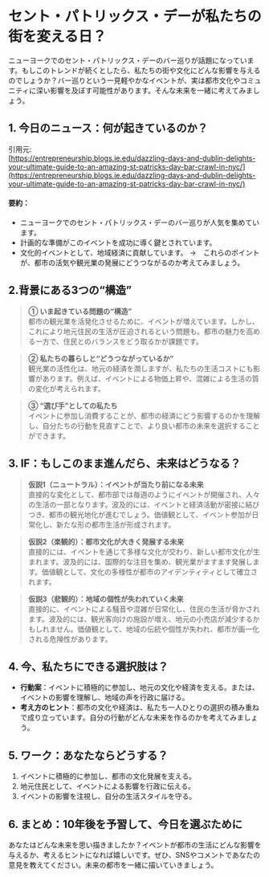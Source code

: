 # セント・パトリックス・デーが私たちの街を変える日？

ニューヨークでのセント・パトリックス・デーのバー巡りが話題になっています。もしこのトレンドが続くとしたら、私たちの街や文化にどんな影響を与えるのでしょうか？バー巡りという一見軽やかなイベントが、実は都市文化やコミュニティに深い影響を及ぼす可能性があります。そんな未来を一緒に考えてみましょう。

## 1. 今日のニュース：何が起きているのか？
引用元:  
[https://entrepreneurship.blogs.ie.edu/dazzling-days-and-dublin-delights-your-ultimate-guide-to-an-amazing-st-patricks-day-bar-crawl-in-nyc/](https://entrepreneurship.blogs.ie.edu/dazzling-days-and-dublin-delights-your-ultimate-guide-to-an-amazing-st-patricks-day-bar-crawl-in-nyc/)

#### 要約：
- ニューヨークでのセント・パトリックス・デーのバー巡りが人気を集めています。
- 計画的な準備がこのイベントを成功に導く鍵とされています。
- 文化的イベントとして、地域経済に貢献しています。
→　これらのポイントが、都市の活気や観光業の発展にどうつながるのか考えてみましょう。

## 2.背景にある3つの“構造”

> **① いま起きている問題の“構造”**  
都市の観光業を活発化させるために、イベントが増えています。しかし、これにより地元住民の生活が圧迫されるという問題も。都市の魅力を高める一方で、住民とのバランスをどう取るかが課題です。

> **② 私たちの暮らしと“どうつながっているか”**  
観光業の活性化は、地元の経済を潤しますが、私たちの生活コストにも影響があります。例えば、イベントによる物価上昇や、混雑による生活の質の変化が考えられます。

> **③ “選び手”としての私たち**  
イベントに参加し消費することが、都市の経済にどう影響するのかを理解し、自分たちの行動を見直すことで、より良い都市の未来を選択することができます。

## 3. IF：もしこのまま進んだら、未来はどうなる？

> **仮説1（ニュートラル）：イベントが当たり前になる未来**  
直接的な変化として、都市部では毎週のようにイベントが開催され、人々の生活の一部となります。波及的には、イベントと経済活動が密接に結びつき、都市の観光地化が進むでしょう。価値観として、イベント参加が日常化し、新たな形の都市生活が形成されます。

> **仮説2（楽観的）：都市文化が大きく発展する未来**  
直接的には、イベントを通じて多様な文化が交わり、新しい都市文化が生まれます。波及的には、国際的な注目を集め、観光業がますます発展します。価値観として、文化の多様性が都市のアイデンティティとして確立されます。

> **仮説3（悲観的）：地域の個性が失われていく未来**  
直接的に、イベントによる騒音や混雑が日常化し、住民の生活が脅かされます。波及的には、観光客向けの施設が増え、地元の小売店が減少するかもしれません。価値観として、地域の伝統や個性が失われ、都市が画一化される危険性があります。

## 4. 今、私たちにできる選択肢は？
- **行動案**：イベントに積極的に参加し、地元の文化や経済を支える。または、イベントの影響を理解し、地域の声を行政に届ける。
- **考え方のヒント**：都市の文化や経済は、私たち一人ひとりの選択の積み重ねで成り立っています。自分の行動がどんな未来を作るのかを考えてみましょう。

## 5. ワーク：あなたならどうする？
1. イベントに積極的に参加し、都市の文化発展を支える。
2. 地元住民として、イベントによる影響を行政に伝える。
3. イベントの影響を注視し、自分の生活スタイルを守る。

## 6. まとめ：10年後を予習して、今日を選ぶために
あなたはどんな未来を思い描きましたか？イベントが都市の生活にどんな影響を与えるか、考えるヒントになれば嬉しいです。ぜひ、SNSやコメントであなたの意見を教えてください。未来の都市を一緒に描いていきましょう。